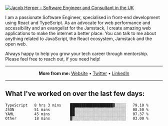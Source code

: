 [![Jacob Herper - Software Engineer and Consultant in the UK](https://res.cloudinary.com/jacobherper/image/upload/v1641506277/gh-image.png)](https://jacobherper.com/)

I am a passionate Software Engineer, specialised in front-end development using React and TypeScript. As an advocate for web performance and accessibility and an evangelist for the Jamstack, I create amazing web applications to make the internet a better place. You can talk to me about anything related to JavaScript, the React ecosystem, Jamstack and the open web.

Always happy to help you grow your tech career through mentorship. Please feel free to reach out, if you need help!

---

<p align="center">
  <strong>More from me:</strong> 
  <a href="https://jacobherper.com/">Website</a> •
  <a href="https://twitter.com/intent/follow?screen_name=jakeherp&tw_p=followbutton">Twitter</a> •
  <a href="https://www.linkedin.com/in/jacobherper/">LinkedIn</a>
</p>

---

## What I've worked on over the last few days:

<!--START_SECTION:waka-->

```text
TypeScript   8 hrs 3 mins    ███████████████████▓░░░░░   79.10 %
JSON         51 mins         ██░░░░░░░░░░░░░░░░░░░░░░░   08.50 %
YAML         45 mins         ██░░░░░░░░░░░░░░░░░░░░░░░   07.37 %
Other        18 mins         ▓░░░░░░░░░░░░░░░░░░░░░░░░   03.00 %
```

<!--END_SECTION:waka-->
